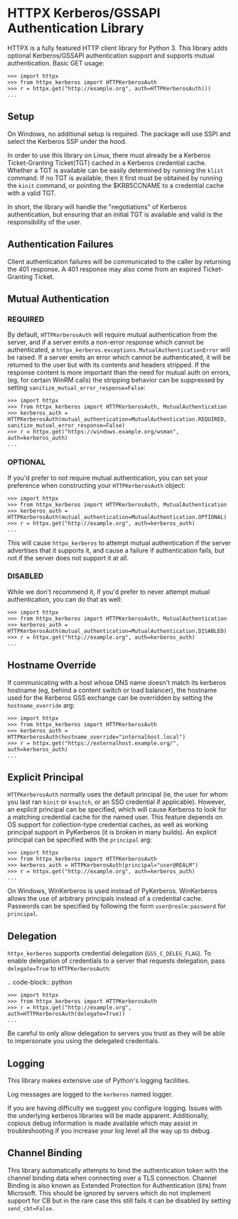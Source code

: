 HTTPX Kerberos/GSSAPI Authentication Library
===============================================

HTTPX is a fully featured HTTP client library for Python 3. This library
adds optional Kerberos/GSSAPI authentication support and supports mutual
authentication. Basic GET usage:

    >>> import httpx
    >>> from httpx_kerberos import HTTPKerberosAuth
    >>> r = httpx.get("http://example.org", auth=HTTPKerberosAuth())
    ...

Setup
-----

On Windows, no additional setup is required. The package will use SSPI and select
the Kerberos SSP under the hood.

In order to use this library on Linux, there must already be a Kerberos Ticket-Granting
Ticket(TGT) cached in a Kerberos credential cache. Whether a TGT is available
can be easily determined by running the ``klist`` command. If no TGT is
available, then it first must be obtained by running the ``kinit`` command, or
pointing the $KRB5CCNAME to a credential cache with a valid TGT.

In short, the library will handle the "negotiations" of Kerberos authentication,
but ensuring that an initial TGT is available and valid is the responsibility
of the user.

Authentication Failures
-----------------------

Client authentication failures will be communicated to the caller by returning
the 401 response. A 401 response may also come from an expired Ticket-Granting
Ticket.

Mutual Authentication
---------------------

### REQUIRED

By default, ``HTTPKerberosAuth`` will require mutual authentication from the
server, and if a server emits a non-error response which cannot be
authenticated, a ``httpx_kerberos.exceptions.MutualAuthenticationError`` will
be raised. If a server emits an error which cannot be authenticated, it will
be returned to the user but with its contents and headers stripped. If the
response content is more important than the need for mutual auth on errors,
(eg, for certain WinRM calls) the stripping behavior can be suppressed by
setting ``sanitize_mutual_error_response=False``:

    >>> import httpx
    >>> from httpx_kerberos import HTTPKerberosAuth, MutualAuthentication
    >>> kerberos_auth = HTTPKerberosAuth(mutual_authentication=MutualAuthentication.REQUIRED, sanitize_mutual_error_response=False)
    >>> r = httpx.get("https://windows.example.org/wsman", auth=kerberos_auth)
    ...

### OPTIONAL

If you'd prefer to not require mutual authentication, you can set your
preference when constructing your ``HTTPKerberosAuth`` object:

    >>> import httpx
    >>> from httpx_kerberos import HTTPKerberosAuth, MutualAuthentication
    >>> kerberos_auth = HTTPKerberosAuth(mutual_authentication=MutualAuthentication.OPTIONAL)
    >>> r = httpx.get("http://example.org", auth=kerberos_auth)
    ...

This will cause ``httpx_kerberos`` to attempt mutual authentication if the
server advertises that it supports it, and cause a failure if authentication
fails, but not if the server does not support it at all.

### DISABLED

While we don't recommend it, if you'd prefer to never attempt mutual
authentication, you can do that as well:

    >>> import httpx
    >>> from httpx_kerberos import HTTPKerberosAuth, MutualAuthentication
    >>> kerberos_auth = HTTPKerberosAuth(mutual_authentication=MutualAuthentication.DISABLED)
    >>> r = httpx.get("http://example.org", auth=kerberos_auth)
    ...

Hostname Override
-----------------

If communicating with a host whose DNS name doesn't match its
kerberos hostname (eg, behind a content switch or load balancer),
the hostname used for the Kerberos GSS exchange can be overridden by
setting the ``hostname_override`` arg:

    >>> import httpx
    >>> from httpx_kerberos import HTTPKerberosAuth
    >>> kerberos_auth = HTTPKerberosAuth(hostname_override="internalhost.local")
    >>> r = httpx.get("https://externalhost.example.org/", auth=kerberos_auth)
    ...

Explicit Principal
------------------

``HTTPKerberosAuth`` normally uses the default principal (ie, the user for
whom you last ran ``kinit`` or ``kswitch``, or an SSO credential if
applicable). However, an explicit principal can be specified, which will
cause Kerberos to look for a matching credential cache for the named user.
This feature depends on OS support for collection-type credential caches,
as well as working principal support in PyKerberos (it is broken in many
builds). An explicit principal can be specified with the ``principal`` arg:

    >>> import httpx
    >>> from httpx_kerberos import HTTPKerberosAuth
    >>> kerberos_auth = HTTPKerberosAuth(principal="user@REALM")
    >>> r = httpx.get("http://example.org", auth=kerberos_auth)
    ...

On Windows, WinKerberos is used instead of PyKerberos. WinKerberos allows the
use of arbitrary principals instead of a credential cache. Passwords can be
specified by following the form ``user@realm:password`` for ``principal``.

Delegation
----------

``httpx_kerberos`` supports credential delegation (``GSS_C_DELEG_FLAG``).
To enable delegation of credentials to a server that requests delegation, pass
``delegate=True`` to ``HTTPKerberosAuth``:

.. code-block:: python

    >>> import httpx
    >>> from httpx_kerberos import HTTPKerberosAuth
    >>> r = httpx.get("http://example.org", auth=HTTPKerberosAuth(delegate=True))
    ...

Be careful to only allow delegation to servers you trust as they will be able
to impersonate you using the delegated credentials.

Logging
-------

This library makes extensive use of Python's logging facilities.

Log messages are logged to the ``kerberos`` named logger.

If you are having difficulty we suggest you configure logging. Issues with the
underlying kerberos libraries will be made apparent. Additionally, copious debug
information is made available which may assist in troubleshooting if you
increase your log level all the way up to debug.

Channel Binding
---------------

This library automatically attempts to bind the
authentication token with the channel binding data when connecting over a TLS
connection. Channel Binding is also known as Extended Protection for
Authentication (``EPA``) from Microsoft. This should be ignored by servers
which do not implement support for CB but in the rare case this still fails it
can be disabled by setting ``send_cbt=False``.

